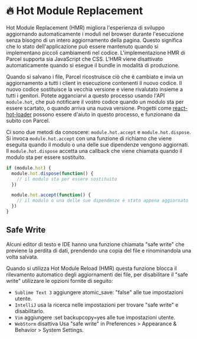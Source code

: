 # 🔥 Hot Module Replacement

Hot Module Replacement (HMR) migliora l'esperienza di sviluppo aggiornando automaticamente i moduli nel browser durante l'esecuzione senza bisogno di un intero aggiornamento della pagina. Questo significa che lo stato dell'applicazione può essere mantenuto quando si implementano piccoli cambiamenti nel codice. L'implementazione HMR di Parcel supporta sia JavaScript che CSS. L'HMR viene disattivato automaticamente quando si esegue il bundle in modalità di produzione.

Quando si salvano i file, Parcel ricostruisce ciò che è cambiato e invia un aggiornamento a tutti i client in esecuzione contenenti il nuovo codice. Il nuovo codice sostituisce la vecchia versione e viene rivalutato insieme a tutti i genitori. Potete agganciarvi a questo processo usando l'API `module.hot`, che può notificare il vostro codice quando un modulo sta per essere scartato, o quando arriva una nuova versione. Progetti come [react-hot-loader](https://github.com/gaearon/react-hot-loader) possono essere d'aiuto in questo processo, e funzionano da subito con Parcel.

Ci sono due metodi da conoscere: `module.hot.accept` e `module.hot.dispose`. Si invoca `module.hot.accept` con una funzione di richiamo che viene eseguita quando il modulo o una delle sue dipendenze vengono aggiornati. Il `module.hot.dispose` accetta una callback che viene chiamata quando il modulo sta per essere sostituito.

```javascript
if (module.hot) {
  module.hot.dispose(function() {
    // il modulo sta per essere sostituito
  })

  module.hot.accept(function() {
    // il modulo o una delle sue dipendenze è stato appena aggiornato
  })
}
```

## Safe Write

Alcuni editor di testo e IDE hanno una funzione chiamata "safe write" che previene la perdita di dati, prendendo una copia del file e rinominandola una volta salvata.

Quando si utilizza Hot Module Reload (HMR) questa funzione blocca il rilevamento automatico degli aggiornamenti dei file, per disabilitare il "safe write" utilizzare le opzioni fornite di seguito:

- `Sublime Text 3` aggiungere atomic_save: "false" alle tue impostazioni utente.
- `IntelliJ` usa la ricerca nelle impostazioni per trovare "safe write" e disabilitarlo.
- `Vim` aggiungere :set backupcopy=yes alle tue impostazioni utente.
- `WebStorm` disattiva Usa "safe write" in Preferences > Appearance & Behavior > System Settings.
